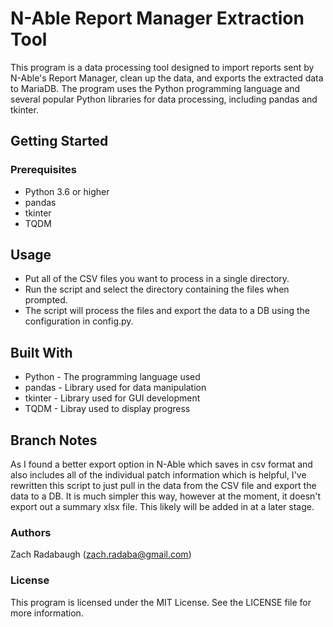 # N-Able Report Manager Extraction Tool
This program is a data processing tool designed to import reports sent by N-Able's Report Manager, clean up the data, and exports the extracted data to MariaDB. The program uses the Python programming language and several popular Python libraries for data processing, including pandas and tkinter.

## Getting Started
### Prerequisites
* Python 3.6 or higher
* pandas
* tkinter
* TQDM

## Usage
* Put all of the CSV files you want to process in a single directory.
* Run the script and select the directory containing the files when prompted.
* The script will process the files and export the data to a DB using the configuration in config.py.

## Built With
* Python - The programming language used
* pandas - Library used for data manipulation
* tkinter - Library used for GUI development
* TQDM - Libray used to display progress

## Branch Notes
As I found a better export option in N-Able which saves in csv format and also includes all of the individual patch information which is helpful, I've rewritten this script to just pull in the data from the CSV file and export the data to a DB. It is much simpler this way, however at the moment, it doesn't export out a summary xlsx file. This likely will be added in at a later stage.

### Authors
Zach Radabaugh (zach.radaba@gmail.com)
### License
This program is licensed under the MIT License. See the LICENSE file for more information.
